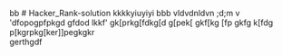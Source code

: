 bb # Hacker_Rank-solution
kkkkyiuyiyi
bbb
vldvdnldvn
;d;m
v
'dfopogpfpkgd
gfdod
lkkf'
gk[prkg[fdkg[d
g[pek[
gkf[kg
[fp
gkfg
k[fdg
p[kgrpkg[ker\]]pegkgkr\
gerthgdf
